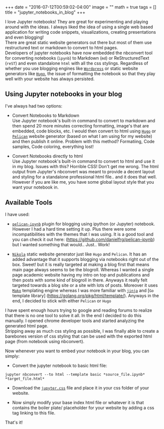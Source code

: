 +++
date = "2016-07-12T00:59:02-04:00"
image = ""
math = true
tags = []
title = "jupyter_notebooks_in_blog"
+++

I love Jupyter notebooks! They are great for experimenting and playing around with the ideas. I always liked the idea of using a single web based application for writing code snippets, visualizations, creating presentations and even blogging! <br/>
There are great static website generators out there but most of them use restructured text or markdown to convert to html pages. <!--more-->
<br>
Developers of jupyter notebooks have now embedded the nbconvert tool for converting notebooks (`ipynb`) to Markdown (`md`) or ReStructuredText (`reST`) and even standalone `html` with all the css stylings. Regardless of whether you use blogging engines like [`Wordpress`](https://wordpress.com/) or static website generators like [`Hugo`](https://gohugo.io/), the issue of formatting the notebook so that they play well with your website has always persisted.

## Using Jupyter notebooks in your blog
I've always had two options:

- Convert Notebooks to Markdown<br/>
Use Jupyter notebook's built-in command to convert to markdown and then spend 20 more minutes correcting formatting, image's that are embedded, code blocks, etc. I would then convert to html using [`Hugo`](https://gohugo.io/) or [`Pelican`](http://blog.getpelican.com/) website generator (based on what I am using for my website) and then publish it online.  Problem with this method? Formatiing, Code samples, Code coloring, everything lost!

- Convert Notebooks directly to html<br/>
Use Jupyter notebook's built-in command to convert to html and use it in my blog. Issues with this? Horrible CSS! Don't get me wrong. The html output from Jupyter's nbconvert was meant to provide a decent layout and styling for a standalone professional html file.. and it does that well. However if you are like me, you have some global layout style that you want your notebook in.

## Available Tools
I have used:

- [`pelican-ipynb`](https://github.com/danielfrg/pelican-ipynb) plugin for blogging using ipython (or Jupyter) notebook. However I had a hard time setting it up. Plus there were some incompatibilities with the themes that I was using. It is a good tool and you can check it out here: (https://github.com/danielfrg/pelican-ipynb) but I wanted something that would.. Just.. Work!

- [`Nikola`](https://getnikola.com/blog/) static website generator just like `Hugo` and `Pelican`. It has an added advantage that it supports blogging via notebooks right out of the box. Sweet! but it is really targeted at making a blog first that means main page always seems to be the blogroll. Whereas I wanted a single page academic website having my intro on top and publications and then posts with some kind of blogroll in there. Anyways it really felt targeted towards a blog site or a site with lots of posts. Moreover it uses [`Mako`](http://www.makotemplates.org/) templating engine whereas I was more familiar with [`jinja`](http://jinja.pocoo.org/) and [`Go` template library] (https://golang.org/pkg/html/template/). Anyways in the end, I decided to stick with either `Pelican` or `Hugo`

I have spent enough hours trying to google and reading forums to realize that there is no one tool to solve it all. In the end I decided to do this manually. I opened chrome developer tools and started analyzing the generated html page. <br/>
Stripping away as much css styling as possible, I was finally able to create a barebones version of css styling that can be used with the exported html page  (from notebook using nbconvert).
<br/>

Now whenever you want to embed your notebook in your blog, you can simply:

- Convert the jupyter notebook to basic html file:
```
jupyter nbconvert --to html --template basic *source_file.ipynb* *target_file.html*
```
- Download the [`jupyter.css`](http://sharmamohit.com/css/jupyter.css) file and place it in your css folder of your website.

- Now simply modify your base index html file or whatever it is that contains the boiler plate/ placeholder for your website by adding a css tag linking to this file.

That's it!
